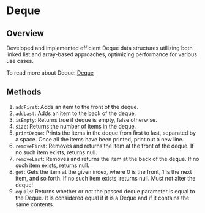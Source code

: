 # Deque

## Overview
Developed and implemented efficient Deque data structures utilizing both linked list and array-based approaches, optimizing performance for various use cases.

To read more about Deque: [Deque](https://en.wikipedia.org/wiki/Double-ended_queue)

## Methods
1. `addFirst`: Adds an item to the front of the deque.
2. `addLast`: Adds an item to the back of the deque.
3. `isEmpty`: Returns true if deque is empty, false otherwise.
4. `size`: Returns the number of items in the deque.
5. `printDeque`: Prints the items in the deque from first to last, separated by a space. Once all the items have been printed, print out a new line.
6. `removeFirst`: Removes and returns the item at the front of the deque. If no such item exists, returns null.
7. `removeLast`: Removes and returns the item at the back of the deque. If no such item exists, returns null.
8. `get`: Gets the item at the given index, where 0 is the front, 1 is the next item, and so forth. If no such item exists, returns null. Must not alter the deque!
9. `equals`: Returns whether or not the passed deque parameter is equal to the Deque. It is considered equal if it is a Deque and if it contains the same contents.
